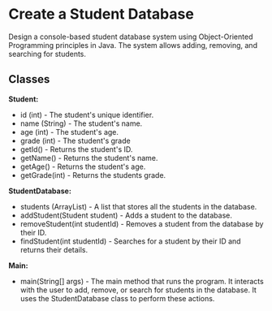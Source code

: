 # Create a Student Database

Design a console-based student database system using Object-Oriented Programming principles in Java. The system allows adding, removing, and searching for students.

## Classes

**Student:**

- id (int) - The student's unique identifier.
- name (String) - The student's name.
- age (int) - The student's age.
- grade (int) - The student's grade
- getId() - Returns the student's ID.
- getName() - Returns the student's name.
- getAge() - Returns the student's age.
- getGrade(int) - Returns the students grade.

**StudentDatabase:**

- students (ArrayList<Student>) - A list that stores all the students in the database.
- addStudent(Student student) - Adds a student to the database.
- removeStudent(int studentId) - Removes a student from the database by their ID.
- findStudent(int studentId) - Searches for a student by their ID and returns their details.

**Main:**

- main(String[] args) - The main method that runs the program. It interacts with the user to add, remove, or search for students in the database. It uses the StudentDatabase class to perform these actions.
